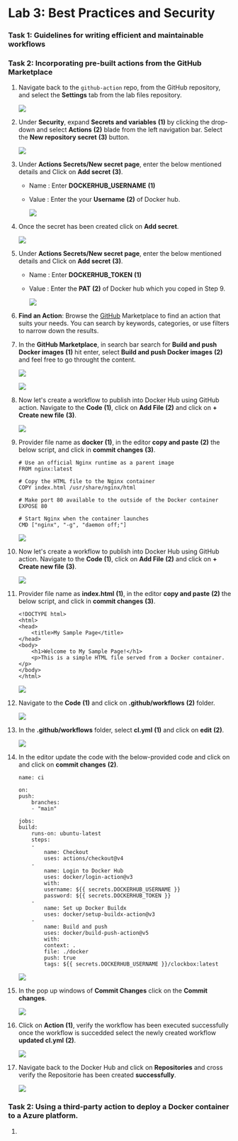 # Lab 3: Best Practices and Security 

### Task 1: Guidelines for writing efficient and maintainable workflows

### Task 2: Incorporating pre-built actions from the GitHub Marketplace

1. Navigate back to the `github-action` repo, from the GitHub repository, and select the **Settings** tab from the lab files repository.

    ![](../media/github-action.png)

2. Under **Security**, expand **Secrets and variables** **(1)** by clicking the drop-down and select **Actions** **(2)** blade from the left navigation bar. Select the **New repository secret** **(3)** button.

    ![](../media/add-sec1.png)

3. Under **Actions Secrets/New secret page**, enter the below mentioned details and Click on **Add secret** **(3)**.

    - Name : Enter **DOCKERHUB_USERNAME** **(1)**
    - Value : Enter the your **Username** **(2)** of Docker hub.

        ![](../media/ex2-task2-step12.png)

4. Once the secret has been created click on **Add secret**.

    ![](../media/ex2-task2-step13.png)

5. Under **Actions Secrets/New secret page**, enter the below mentioned details and Click on **Add secret** **(3)**.

    - Name : Enter **DOCKERHUB_TOKEN** **(1)**
    - Value : Enter the **PAT** **(2)** of Docker hub which you coped in Step 9.

        ![](../media/ex2-task2-step14.png)

6. **Find an Action**: Browse the [GitHub](https://github.com/marketplace?type=actions) Marketplace to find an action that suits your needs. You can search by keywords, categories, or use filters to narrow down the results.

7. In the **GitHub Marketplace**, in search bar search for **Build and push Docker images** **(1)** hit enter, select **Build and push Docker images** **(2)** and feel free to go throught the content.

    ![](../media/ex2-task2-step16.png)

    ![](../media/ex2-task2-step16a.png)

8. Now let's create a workflow to publish into Docker Hub using GitHub action. Navigate to the **Code** **(1)**, click on **Add File** **(2)** and click on **+ Create new file** **(3)**.
    
    ![](../media/ex2-task2-step18.png)

9. Provider file name as **docker** **(1)**, in the editor **copy and paste** **(2)** the below script, and click in **commit changes** **(3)**.

    ```
    # Use an official Nginx runtime as a parent image
    FROM nginx:latest

    # Copy the HTML file to the Nginx container
    COPY index.html /usr/share/nginx/html

    # Make port 80 available to the outside of the Docker container
    EXPOSE 80

    # Start Nginx when the container launches
    CMD ["nginx", "-g", "daemon off;"]
    ```

    ![](../media/ex2-task2-step18a.png)

10. Now let's create a workflow to publish into Docker Hub using GitHub action. Navigate to the **Code** **(1)**, click on **Add File** **(2)** and click on **+ Create new file** **(3)**.
    
    ![](../media/ex2-task2-step18.png)

11. Provider file name as **index.html** **(1)**, in the editor **copy and paste** **(2)** the below script, and click in **commit changes** **(3)**.

    ```
    <!DOCTYPE html>
    <html>
    <head>
        <title>My Sample Page</title>
    </head>
    <body>
        <h1>Welcome to My Sample Page!</h1>
        <p>This is a simple HTML file served from a Docker container.</p>
    </body>
    </html>
    ```

    ![](../media/ex2-task2-step20.png)

12. Navigate to the **Code** **(1)** and click on **.github/workflows** **(2)** folder.

    ![](../media/editfolder.png)

13. In the **.github/workflows** folder, select **cl.yml** **(1)** and click on **edit** **(2)**.

    ![](../media/editfolder1.png)

14. In the editor update the code with the below-provided code and click on and click on **commit changes** **(2)**.

    ```
    name: ci

    on:
    push:
        branches:
        - "main"

    jobs:
    build:
        runs-on: ubuntu-latest
        steps:
        -
            name: Checkout
            uses: actions/checkout@v4
        -
            name: Login to Docker Hub
            uses: docker/login-action@v3
            with:
            username: ${{ secrets.DOCKERHUB_USERNAME }}
            password: ${{ secrets.DOCKERHUB_TOKEN }}
        -
            name: Set up Docker Buildx
            uses: docker/setup-buildx-action@v3
        -
            name: Build and push
            uses: docker/build-push-action@v5
            with:
            context: .
            file: ./docker
            push: true
            tags: ${{ secrets.DOCKERHUB_USERNAME }}/clockbox:latest
    ```

    ![](../media/ex2-task2-step17.png)

15. In the pop up windows of **Commit Changes** click on the **Commit changes**.

    ![](../media/commit-changes.png)

16. Click on **Action** **(1)**, verify the workflow has been executed successfully once the workflow is succedded select the newly created workflow **updated cl.yml** **(2)**.

    ![](../media/ex1-task4-step6.png)

17. Navigate back to the Docker Hub and click on **Repositories** and cross verify the Repositorie has been created **successfully**.

    ![](../media/ex2-task2-step25.png)

### Task 2: Using a third-party action to deploy a Docker container to a Azure platform.

1. 
